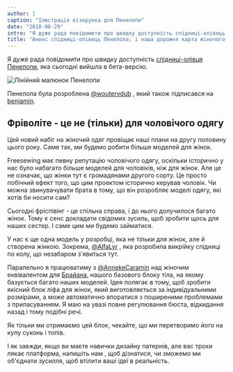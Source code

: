 ```yaml
---
author: 1
caption: "Ілюстрація візерунка для Пенелопи"
date: "2018-06-29"
intro: "Я дуже рада повідомити про швидку доступність спідниці-олівець Пенелопи, яка сьогодні вийшла в бета-версію."
title: "Анонс спідниці-олівець Пенелопа; і наша дорожня карта жіночого одягу"
---
```


Я дуже рада повідомити про швидку доступність [спідниці-олівця Пенелопи](/patterns/penelope), яка сьогодні вийшла в бета-версію.

![Лінійний малюнок Пенелопи](linedrawing.svg)

Пенелопа була розроблена [@woutervdub](/users/woutervdub) , який також підписався на [benjamin](/patterns/benjamin).

## Фріволіте - це не (тільки) для чоловічого одягу

Цей новий набіг на жіночий одяг провіщає наші плани на другу половину цього року. Саме так, ми будемо робити більше моделей для жінок.

Freesewing має певну репутацію чоловічого одягу, оскільки історично у нас було набагато більше моделей для чоловіків, ніж для жінок. Але це не означає, що жінки тут є громадянами другого сорту. Це просто побічний ефект того, що цим проектом історично керував чоловік. Чи можна звинувачувати брата в тому, що він розробляє моделі одягу, які хотів би носити сам?

Сьогодні фріспівінг - це спільна справа, і до нього долучилося багато жінок. Тому є сенс докладати свідомих зусиль, щоб зробити щось для наших сестер. І саме цим ми будемо займатися.

У нас є ще одна модель у розробці, яка не тільки для жінок, але й створена жінкою. Зокрема, [@AlfaLyr](/users/alfalyr) , яка розробила викрійку спідниці по колу, що незабаром з'явиться тут.

Паралельно я працюватиму з [@AnnekeCaramin](/users/annekecaramin) над жіночим еквівалентом для [Брайана](/patterns/brian), нашого базового блоку тіла, на якому базується багато наших моделей. Ідея полягає в тому, щоб зробити якісний блок ліфа для жінок, який виготовляється за індивідуальними розмірами, а може автоматично впоратися з поширеними проблемами з припасуванням. Я маю на увазі повне регулювання бюста, відкидання назад і тому подібні речі.

Як тільки ми отримаємо цей блок, чекайте, що ми перетворимо його на купу суконь і топів.

І як завжди, якщо ви маєте навички дизайну патернів, але вас трохи лякає платформа, напишіть нам , щоб дізнатися, чи зможемо ми об'єднати зусилля, щоб втілити ваші ідеї в реальність.

